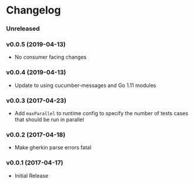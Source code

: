 # Changelog

### Unreleased

### v0.0.5 (2019-04-13)

* No consumer facing changes

### v0.0.4 (2019-04-13)

* Update to using cucumber-messages and Go 1.11 modules

### v0.0.3 (2017-04-23)

* Add `maxParallel` to runtime config to specify the number of tests cases that should be run in parallel

### v0.0.2 (2017-04-18)

* Make gherkin parse errors fatal

### v0.0.1 (2017-04-17)

* Initial Release
